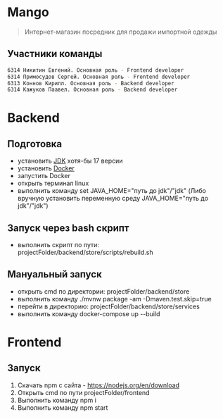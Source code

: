 # Mango
>Интернет-магазин посредник для продажи импортной одежды  
## Участники команды
```sh
6314 Никитин Евгений. Основная роль - Frontend developer
6314 Примосудов Сергей. Основная роль - Frontend developer
6313 Коннов Кирилл. Основная роль - Backend developer
6314 Кажуков Паавел. Основная роль - Backend developer
```
# Backend

## Подготовка
- установить [JDK](https://jdk.java.net/archive/) хотя-бы 17 версии
- установить [Docker](https://docs.docker.com/engine/install/)
- запустить Docker
- открыть терминал linux
- выполнить команду set JAVA_HOME="путь до jdk"/"jdk" (Либо вручную установить переменную среду JAVA_HOME="путь до jdk"/"jdk")

## Запуск через bash скрипт
- выполнить скрипт по пути: projectFolder/backend/store/scripts/rebuild.sh

## Мануальный запуск
- открыть cmd по директории: projectFolder/backend/store
- выполнить команду ./mvnw package -am -Dmaven.test.skip=true
- перейти в директорию: projectFolder/backend/store/services
- выполнить команду docker-compose up --build

# Frontend

## Запуск

1. Скачать npm с сайта - https://nodejs.org/en/download
2. Открыть cmd по пути projectFolder/frontend
3. Выполнить команду npm i
4. Выполнить команду npm start
